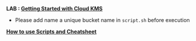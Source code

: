 **LAB : [Getting Started with Cloud KMS](https://www.qwiklabs.com/focuses/1713?parent=catalog)**

 - Please add name a unique bucket name in `script.sh` before execution

**[How to use Scripts and Cheatsheet](/HOW-TO.md)**
